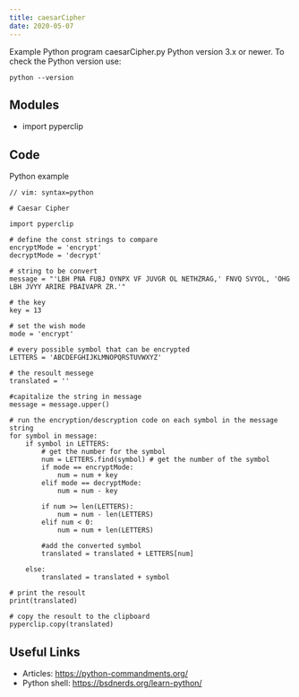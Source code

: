 ```yaml
---
title: caesarCipher
date: 2020-05-07
---
```

Example Python program caesarCipher.py
Python version 3.x or newer.
To check the Python version use:

    python --version

## Modules

* import pyperclip

## Code

Python example

    // vim: syntax=python
    
    # Caesar Cipher
    
    import pyperclip
    
    # define the const strings to compare
    encryptMode = 'encrypt'
    decryptMode = 'decrypt'
    
    # string to be convert
    message = "'LBH PNA FUBJ OYNPX VF JUVGR OL NETHZRAG,' FNVQ SVYOL, 'OHG LBH JVYY ARIRE PBAIVAPR ZR.'"
    
    # the key
    key = 13
    
    # set the wish mode
    mode = 'encrypt'
    
    # every possible symbol that can be encrypted
    LETTERS = 'ABCDEFGHIJKLMNOPQRSTUVWXYZ'
    
    # the resoult messege
    translated = ''
    
    #capitalize the string in message 
    message = message.upper()
    
    # run the encryption/descryption code on each symbol in the message string
    for symbol in message:
    	if symbol in LETTERS:
    		# get the number for the symbol
    		num = LETTERS.find(symbol) # get the number of the symbol
    		if mode == encryptMode:
    			num = num + key
    		elif mode == decryptMode:
    			num = num - key
    
    		if num >= len(LETTERS):
    			num = num - len(LETTERS)
    		elif num < 0:
    			num = num + len(LETTERS)
    
    		#add the converted symbol
    		translated = translated + LETTERS[num]
    
    	else:
    		translated = translated + symbol
    
    # print the resoult
    print(translated)
    
    # copy the resoult to the clipboard
    pyperclip.copy(translated)
    

## Useful Links

- Articles: https://python-commandments.org/
- Python shell: https://bsdnerds.org/learn-python/
